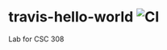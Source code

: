 # travis-hello-world ![CI](https://travis-ci.org/lost1227/travis-hello-world.svg?branch=master)
Lab for CSC 308
